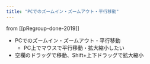 ```yaml
---
title: "PCでのズームイン・ズームアウト・平行移動"
---
```


from [[pRegroup-done-2019]]
- PCでのズームイン・ズームアウト・平行移動
    - PC上でマウスで平行移動・拡大縮小したい
- 空欄のドラッグで移動、Shift+上下ドラッグで拡大縮小
